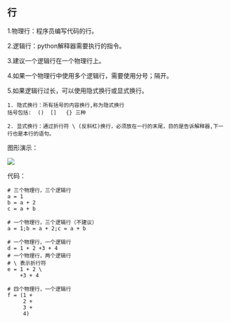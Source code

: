 ## 行


1.物理行：程序员编写代码的行。

2.逻辑行：python解释器需要执行的指令。

3.建议一个逻辑行在一个物理行上。

4.如果一个物理行中使用多个逻辑行，需要使用分号；隔开。

5.如果逻辑行过长，可以使用隐式换行或显式换行。

```
1. 隐式换行：所有括号的内容换行,称为隐式换行
括号包括:  ()  []   {} 三种

2. 显式换行：通过折行符 \ (反斜杠)换行，必须放在一行的末尾，目的是告诉解释器,下一行也是本行的语句。
```

图形演示：

![](http://www.python87.com/uploads/allimg/200103/1_2333145501.png)

代码：

```
# 三个物理行，三个逻辑行
a = 1
b = a + 2
c = a + b

# 一个物理行，三个逻辑行（不建议）
a = 1;b = a + 2;c = a + b

# 一个物理行，一个逻辑行
d = 1 + 2 +3 + 4
# 一个物理行，两个逻辑行
# \ 表示折行符
e = 1 + 2 \
    +3 + 4

# 四个物理行，一个逻辑行
f = (1 +
     2 +
     3 +
     4)
```
